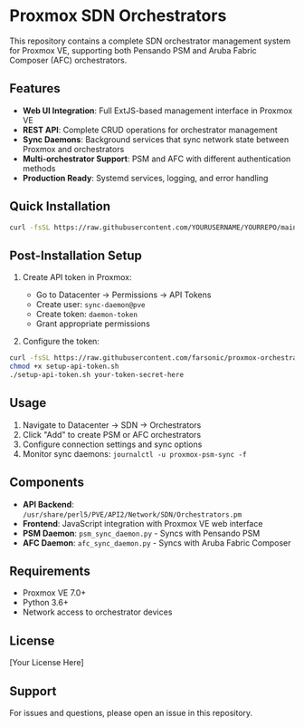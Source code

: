 # Proxmox SDN Orchestrators

This repository contains a complete SDN orchestrator management system for Proxmox VE, supporting both Pensando PSM and Aruba Fabric Composer (AFC) orchestrators.

## Features

- **Web UI Integration**: Full ExtJS-based management interface in Proxmox VE
- **REST API**: Complete CRUD operations for orchestrator management
- **Sync Daemons**: Background services that sync network state between Proxmox and orchestrators
- **Multi-orchestrator Support**: PSM and AFC with different authentication methods
- **Production Ready**: Systemd services, logging, and error handling

## Quick Installation

```bash
curl -fsSL https://raw.githubusercontent.com/YOURUSERNAME/YOURREPO/main/install-orchestrators.sh | bash
```

## Post-Installation Setup

1. Create API token in Proxmox:
   - Go to Datacenter → Permissions → API Tokens
   - Create user: `sync-daemon@pve`
   - Create token: `daemon-token`
   - Grant appropriate permissions

2. Configure the token:
```bash
curl -fsSL https://raw.githubusercontent.com/farsonic/proxmox-orchestrator/main/setup-api-token.sh -o setup-api-token.sh
chmod +x setup-api-token.sh
./setup-api-token.sh your-token-secret-here
```

## Usage

1. Navigate to Datacenter → SDN → Orchestrators
2. Click "Add" to create PSM or AFC orchestrators
3. Configure connection settings and sync options
4. Monitor sync daemons: `journalctl -u proxmox-psm-sync -f`

## Components

- **API Backend**: `/usr/share/perl5/PVE/API2/Network/SDN/Orchestrators.pm`
- **Frontend**: JavaScript integration with Proxmox VE web interface
- **PSM Daemon**: `psm_sync_daemon.py` - Syncs with Pensando PSM
- **AFC Daemon**: `afc_sync_daemon.py` - Syncs with Aruba Fabric Composer

## Requirements

- Proxmox VE 7.0+
- Python 3.6+
- Network access to orchestrator devices

## License

[Your License Here]

## Support

For issues and questions, please open an issue in this repository.
